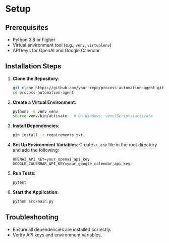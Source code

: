 # Setup

## Prerequisites
- Python 3.8 or higher
- Virtual environment tool (e.g., `venv`, `virtualenv`)
- API keys for OpenAI and Google Calendar

## Installation Steps
1. **Clone the Repository**:
   ```bash
   git clone https://github.com/your-repo/process-automation-agent.git
   cd process-automation-agent
   ```

2. **Create a Virtual Environment**:
   ```bash
   python3 -m venv venv
   source venv/bin/activate   # On Windows: venv\Scripts\activate
   ```

3. **Install Dependencies**:
   ```bash
   pip install -r requirements.txt
   ```

4. **Set Up Environment Variables**:
   Create a `.env` file in the root directory and add the following:
   ```
   OPENAI_API_KEY=your_openai_api_key
   GOOGLE_CALENDAR_API_KEY=your_google_calendar_api_key
   ```

5. **Run Tests**:
   ```bash
   pytest
   ```

6. **Start the Application**:
   ```bash
   python src/main.py
   ```

## Troubleshooting
- Ensure all dependencies are installed correctly.
- Verify API keys and environment variables.